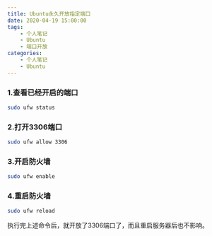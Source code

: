 ```yaml
---
title: Ubuntu永久开放指定端口
date: 2020-04-19 15:00:00
tags:
	- 个人笔记
	- Ubuntu
	- 端口开放
categories:
	- 个人笔记
	- Ubuntu
---
```


### 1.查看已经开启的端口

```bash
sudo ufw status
```

### 2.打开3306端口

```bash
sudo ufw allow 3306
```

### 3.开启防火墙

```bash
sudo ufw enable
```

### 4.重启防火墙

```bash
sudo ufw reload
```

执行完上述命令后，就开放了3306端口了，而且重启服务器后也不影响。
